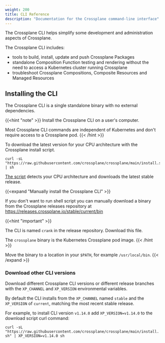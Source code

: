 ```yaml
---
weight: 200
title: CLI Reference
description: "Documentation for the Crossplane command-line interface"
---
```


The Crossplane CLI helps simplify some development and administration aspects of
Crossplane.

The Crossplane CLI includes:
* tools to build, install, update and push Crossplane Packages
* standalone Composition Function testing and rendering without the need to access a Kubernetes cluster running Crossplane
* troubleshoot Crossplane Compositions, Composite Resources and Managed Resources

## Installing the CLI

The Crossplane CLI is a single standalone binary with no external dependencies.

{{<hint "note" >}}
Install the Crossplane CLI on a user's computer. 

Most Crossplane CLI commands are independent of Kubernetes and 
don't require access to a Crossplane pod.
{{< /hint >}} 

To download the latest version for your CPU architecture with the Crossplane
install script.

```shell
curl -sL "https://raw.githubusercontent.com/crossplane/crossplane/main/install.sh" | sh
```

[The script](https://raw.githubusercontent.com/crossplane/crossplane/main/install.sh)
detects your CPU architecture and downloads the latest stable release.

{{<expand "Manually install the Crossplane CLI" >}}

If you don't want to run shell script you can manually download a binary from 
the Crossplane releases repository at 
https://releases.crossplane.io/stable/current/bin

{{<hint "important" >}}
<!-- vale write-good.Passive = NO -->
The CLI is named `crank` in the release repository. Download this file. 
<!-- vale write-good.Passive = YES -->

The `crossplane` binary is the Kubernetes Crossplane pod image.
{{< /hint >}}

Move the binary to a location in your `$PATH`, for example `/usr/local/bin`.
{{< /expand >}}

### Download other CLI versions

Download different Crossplane CLI versions or different release branches with
the `XP_CHANNEL` and `XP_VERSION` environmental variables. 

By default the CLI installs from the `XP_CHANNEL` named `stable` and the 
`XP_VERSION` of `current`, matching the most recent stable release.

For example, to install CLI version `v1.14.0` add `XP_VERSION=v1.14.0` to the 
download script curl command:  

`curl -sL "https://raw.githubusercontent.com/crossplane/crossplane/main/install.sh" | XP_VERSION=v1.14.0 sh`